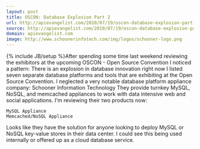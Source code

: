 ```yaml
---
layout: post
title: OSCON: Database Explosion Part 2
url: http://apievangelist.com/2010/07/19/oscon-database-explosion-part-2/
source: http://apievangelist.com/2010/07/19/oscon-database-explosion-part-2/
domain: apievangelist.com
image: http://www.schoonerinfotech.com/img/logos/schooner-logo.png
---
```

{% include JB/setup %}After spending some time last weekend reviewing the exhibitors at the upcoming OSCON - Open Source Convention I noticed a pattern:
There is an explosion in database innovation right now
I listed seven separate database platforms and tools that are exhibiting at the Open Source Convention. I neglected a very notable database platform appliance company:
Schooner Information Technology
They provide turnkey MySQL, NoSQL, and memcached appliances to work with data intensive web and social applications. I'm reviewing their two products now:

	MySQL Appliance
	Memcached/NoSQL Appliance

Looks like they have the solution for anyone looking to deploy MySQL or NoSQL key-value stores in their data center. I could see this being used internally or offered up as a cloud database service.